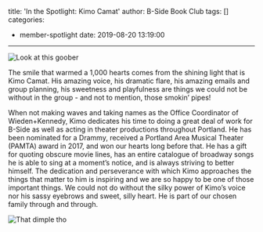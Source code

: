 title: 'In the Spotlight: Kimo Camat'
author: B-Side Book Club
tags: []
categories:
  - member-spotlight
date: 2019-08-20 13:19:00
---
![Look at this goober](/img/Kimo1.png)

The smile that warmed a 1,000 hearts comes from the shining light that is Kimo Camat. His amazing voice, his dramatic flare, his amazing emails and group planning, his sweetness and playfulness are things we could not be without in the group - and not to mention, those smokin’ pipes! 

When not making waves and taking names as the Office Coordinator of  Wieden+Kennedy, Kimo dedicates his time to doing a great deal of work for B-Side as well as acting in theater productions throughout Portland. He has been nominated for a Drammy, received a Portland Area Musical Theater (PAMTA) award in 2017, and won our hearts long before that. He has a gift for quoting obscure movie lines, has an entire catalogue of broadway songs he is able to sing at a moment’s notice, and is always striving to better himself. The dedication and perseverance with which Kimo approaches the things that matter to him is inspiring and we are so happy to be one of those important things. We could not do without the silky power of Kimo’s voice nor his sassy eyebrows and sweet, silly heart. He is part of our chosen family through and through. 



![That dimple tho](/img/Kimo2.png)